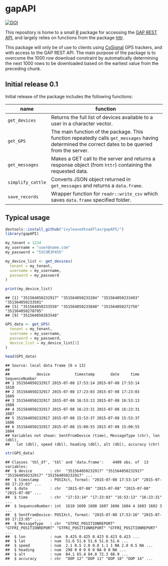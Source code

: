 # gapAPI
[![DOI](https://zenodo.org/badge/doi/10.5281/zenodo.19743.svg)](http://dx.doi.org/10.5281/zenodo.19743)

This repository is home to a small [R](http://cran.r-project.org/) 
package for accessing the [GAP REST 
API](https://developer.globalalerting.com/API), and largely relies on 
functions from the package 
[httr](http://cran.r-project.org/package=httr).

This package will only be of use to clients using 
[CoSignal](http://www.cosignal.com/) GPS trackers, and with access to 
the GAP REST API. The main purpose of the package is to overcome the 
1000 row download constraint by automatically determining the next 1000 
rows to be downloaded based on the earliest value from the preceding 
chunk.

## Initial release 0.1

Initial release of the package includes the following functions:

|name|function|
|---|---|
|`get_devices`|Returns the full list of devices available to a user in a character vector.|
|`get_GPS`|The main function of the package. This function repeatedly calls `get_messages` having determined the correct dates to be queried from the server.|
|`get_messages`|Makes a GET call to the server and returns a response object (from `httr`) containing the requested data.|
|`simplify_cattle`|Converts JSON object returned in `get_messages` and returns a `data.frame`.|
|`save_records`|Wrapper function for `readr::write_csv` which saves `data.frame` specified folder.|

## Typical usage


```r
devtools::install_github("ivyleavedtoadflax/gapAPI/")
library(gapAPI)

my_tenant = 1234
my_username = "user@name.com"
my_password = "53CUR3P455"
```




```r
my_device_list <- get_devices(
  tenant = my_tenant,
  username = my_username,
  password = my_password
)

print(my_device_list)
```

```
## [1] "351564050232917" "351564050233204" "351564050233493" "351564050233501"
## [5] "351564050233550" "351564050233840" "351564050272756" "351564050278795"
## [9] "351564050283548"
```

```r
GPS_data <- get_GPS(
  tenant = my_tenant,
  username = my_username,
  password = my_password,
  device_list = my_device_list[1]
)
```


```r
head(GPS_data)
```

```
## Source: local data frame [6 x 13]
## 
##            device           timestamp       date     time SequenceNumber
## 1 351564050232917 2015-07-08 17:53:14 2015-07-08 17:53:14           1610
## 2 351564050232917 2015-07-08 17:23:03 2015-07-08 17:23:03           1609
## 3 351564050232917 2015-07-08 16:53:13 2015-07-08 16:53:13           1608
## 4 351564050232917 2015-07-08 16:23:31 2015-07-08 16:23:31           1607
## 5 351564050232917 2015-07-08 15:53:37 2015-07-08 15:53:37           1606
## 6 351564050232917 2015-07-08 15:00:55 2015-07-08 15:00:55           1604
## Variables not shown: SentFromDevice (time), MessageType (chr), lon (dbl),
##   lat (dbl), speed (dbl), heading (dbl), alt (dbl), accuracy (chr)
```

```r
str(GPS_data)
```

```
## Classes 'tbl_df', 'tbl' and 'data.frame':	4409 obs. of  13 variables:
##  $ device        : chr  "351564050232917" "351564050232917" "351564050232917" "351564050232917" ...
##  $ timestamp     : POSIXct, format: "2015-07-08 17:53:14" "2015-07-08 17:23:03" ...
##  $ date          : chr  "2015-07-08" "2015-07-08" "2015-07-08" "2015-07-08" ...
##  $ time          : chr  "17:53:14" "17:23:03" "16:53:13" "16:23:31" ...
##  $ SequenceNumber: int  1610 1609 1608 1607 1606 1604 4 1603 1602 3 ...
##  $ SentFromDevice: POSIXct, format: "2015-07-08 17:53:16" "2015-07-08 17:23:05" ...
##  $ MessageType   : chr  "GTFRI_POSITIONREPORT" "GTFRI_POSITIONREPORT" "GTFRI_POSITIONREPORT" "GTFRI_POSITIONREPORT" ...
##  $ lon           : num  0.425 0.425 0.423 0.423 0.423 ...
##  $ lat           : num  51.6 51.6 51.6 51.6 51.6 ...
##  $ speed         : num  2.1 0.5 2.8 0.8 1.1 1 NA 2.8 0.5 NA ...
##  $ heading       : num  298 0 0 0 0 0 NA 0 0 NA ...
##  $ alt           : num  84.1 65.4 84.8 72.3 88.9 ...
##  $ accuracy      : chr  "DOP 12" "DOP 11" "DOP 18" "DOP 14" ...
```




